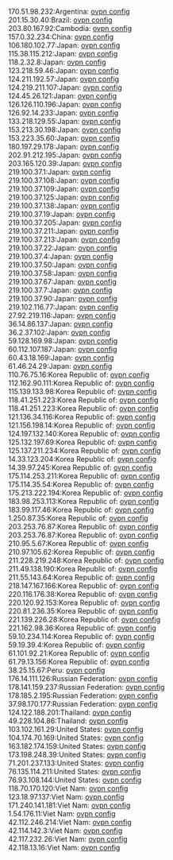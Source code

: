 170.51.98.232:Argentina: [ovpn config](vpn/170_51_98_232.ovpn)  
201.15.30.40:Brazil: [ovpn config](vpn/201_15_30_40.ovpn)  
203.80.167.92:Cambodia: [ovpn config](vpn/203_80_167_92.ovpn)  
157.0.32.234:China: [ovpn config](vpn/157_0_32_234.ovpn)  
106.180.102.77:Japan: [ovpn config](vpn/106_180_102_77.ovpn)  
115.38.115.212:Japan: [ovpn config](vpn/115_38_115_212.ovpn)  
118.2.32.8:Japan: [ovpn config](vpn/118_2_32_8.ovpn)  
123.218.59.46:Japan: [ovpn config](vpn/123_218_59_46.ovpn)  
124.211.192.57:Japan: [ovpn config](vpn/124_211_192_57.ovpn)  
124.219.211.107:Japan: [ovpn config](vpn/124_219_211_107.ovpn)  
124.45.26.121:Japan: [ovpn config](vpn/124_45_26_121.ovpn)  
126.126.110.196:Japan: [ovpn config](vpn/126_126_110_196.ovpn)  
126.92.14.233:Japan: [ovpn config](vpn/126_92_14_233.ovpn)  
133.218.129.55:Japan: [ovpn config](vpn/133_218_129_55.ovpn)  
153.213.30.198:Japan: [ovpn config](vpn/153_213_30_198.ovpn)  
153.223.35.60:Japan: [ovpn config](vpn/153_223_35_60.ovpn)  
180.197.29.178:Japan: [ovpn config](vpn/180_197_29_178.ovpn)  
202.91.212.195:Japan: [ovpn config](vpn/202_91_212_195.ovpn)  
203.165.120.39:Japan: [ovpn config](vpn/203_165_120_39.ovpn)  
219.100.37.1:Japan: [ovpn config](vpn/219_100_37_1.ovpn)  
219.100.37.108:Japan: [ovpn config](vpn/219_100_37_108.ovpn)  
219.100.37.109:Japan: [ovpn config](vpn/219_100_37_109.ovpn)  
219.100.37.125:Japan: [ovpn config](vpn/219_100_37_125.ovpn)  
219.100.37.138:Japan: [ovpn config](vpn/219_100_37_138.ovpn)  
219.100.37.19:Japan: [ovpn config](vpn/219_100_37_19.ovpn)  
219.100.37.205:Japan: [ovpn config](vpn/219_100_37_205.ovpn)  
219.100.37.211:Japan: [ovpn config](vpn/219_100_37_211.ovpn)  
219.100.37.213:Japan: [ovpn config](vpn/219_100_37_213.ovpn)  
219.100.37.22:Japan: [ovpn config](vpn/219_100_37_22.ovpn)  
219.100.37.4:Japan: [ovpn config](vpn/219_100_37_4.ovpn)  
219.100.37.50:Japan: [ovpn config](vpn/219_100_37_50.ovpn)  
219.100.37.58:Japan: [ovpn config](vpn/219_100_37_58.ovpn)  
219.100.37.67:Japan: [ovpn config](vpn/219_100_37_67.ovpn)  
219.100.37.7:Japan: [ovpn config](vpn/219_100_37_7.ovpn)  
219.100.37.90:Japan: [ovpn config](vpn/219_100_37_90.ovpn)  
219.102.116.77:Japan: [ovpn config](vpn/219_102_116_77.ovpn)  
27.92.219.116:Japan: [ovpn config](vpn/27_92_219_116.ovpn)  
36.14.86.137:Japan: [ovpn config](vpn/36_14_86_137.ovpn)  
36.2.37.102:Japan: [ovpn config](vpn/36_2_37_102.ovpn)  
59.128.169.98:Japan: [ovpn config](vpn/59_128_169_98.ovpn)  
60.112.107.187:Japan: [ovpn config](vpn/60_112_107_187.ovpn)  
60.43.18.169:Japan: [ovpn config](vpn/60_43_18_169.ovpn)  
61.46.24.29:Japan: [ovpn config](vpn/61_46_24_29.ovpn)  
110.76.75.16:Korea Republic of: [ovpn config](vpn/110_76_75_16.ovpn)  
112.162.90.111:Korea Republic of: [ovpn config](vpn/112_162_90_111.ovpn)  
115.139.133.98:Korea Republic of: [ovpn config](vpn/115_139_133_98.ovpn)  
118.41.251.223:Korea Republic of: [ovpn config](vpn/118_41_251_223.ovpn)  
118.41.251.223:Korea Republic of: [ovpn config](vpn/118_41_251_223.ovpn)  
121.136.34.116:Korea Republic of: [ovpn config](vpn/121_136_34_116.ovpn)  
121.156.198.14:Korea Republic of: [ovpn config](vpn/121_156_198_14.ovpn)  
124.197.132.140:Korea Republic of: [ovpn config](vpn/124_197_132_140.ovpn)  
125.132.197.69:Korea Republic of: [ovpn config](vpn/125_132_197_69.ovpn)  
125.137.211.234:Korea Republic of: [ovpn config](vpn/125_137_211_234.ovpn)  
14.33.123.204:Korea Republic of: [ovpn config](vpn/14_33_123_204.ovpn)  
14.39.97.245:Korea Republic of: [ovpn config](vpn/14_39_97_245.ovpn)  
175.114.253.211:Korea Republic of: [ovpn config](vpn/175_114_253_211.ovpn)  
175.114.35.54:Korea Republic of: [ovpn config](vpn/175_114_35_54.ovpn)  
175.213.222.194:Korea Republic of: [ovpn config](vpn/175_213_222_194.ovpn)  
183.98.253.113:Korea Republic of: [ovpn config](vpn/183_98_253_113.ovpn)  
183.99.117.46:Korea Republic of: [ovpn config](vpn/183_99_117_46.ovpn)  
1.250.87.35:Korea Republic of: [ovpn config](vpn/1_250_87_35.ovpn)  
203.253.76.87:Korea Republic of: [ovpn config](vpn/203_253_76_87.ovpn)  
203.253.76.87:Korea Republic of: [ovpn config](vpn/203_253_76_87.ovpn)  
210.95.5.67:Korea Republic of: [ovpn config](vpn/210_95_5_67.ovpn)  
210.97.105.62:Korea Republic of: [ovpn config](vpn/210_97_105_62.ovpn)  
211.228.219.248:Korea Republic of: [ovpn config](vpn/211_228_219_248.ovpn)  
211.49.138.190:Korea Republic of: [ovpn config](vpn/211_49_138_190.ovpn)  
211.55.143.64:Korea Republic of: [ovpn config](vpn/211_55_143_64.ovpn)  
218.147.167.166:Korea Republic of: [ovpn config](vpn/218_147_167_166.ovpn)  
220.116.176.38:Korea Republic of: [ovpn config](vpn/220_116_176_38.ovpn)  
220.120.92.153:Korea Republic of: [ovpn config](vpn/220_120_92_153.ovpn)  
220.81.236.35:Korea Republic of: [ovpn config](vpn/220_81_236_35.ovpn)  
221.139.226.28:Korea Republic of: [ovpn config](vpn/221_139_226_28.ovpn)  
221.162.98.36:Korea Republic of: [ovpn config](vpn/221_162_98_36.ovpn)  
59.10.234.114:Korea Republic of: [ovpn config](vpn/59_10_234_114.ovpn)  
59.19.39.4:Korea Republic of: [ovpn config](vpn/59_19_39_4.ovpn)  
61.101.92.21:Korea Republic of: [ovpn config](vpn/61_101_92_21.ovpn)  
61.79.13.156:Korea Republic of: [ovpn config](vpn/61_79_13_156.ovpn)  
38.25.15.67:Peru: [ovpn config](vpn/38_25_15_67.ovpn)  
176.14.111.126:Russian Federation: [ovpn config](vpn/176_14_111_126.ovpn)  
178.141.159.237:Russian Federation: [ovpn config](vpn/178_141_159_237.ovpn)  
178.185.2.195:Russian Federation: [ovpn config](vpn/178_185_2_195.ovpn)  
37.98.170.177:Russian Federation: [ovpn config](vpn/37_98_170_177.ovpn)  
124.122.188.201:Thailand: [ovpn config](vpn/124_122_188_201.ovpn)  
49.228.104.86:Thailand: [ovpn config](vpn/49_228_104_86.ovpn)  
103.102.161.29:United States: [ovpn config](vpn/103_102_161_29.ovpn)  
104.174.70.169:United States: [ovpn config](vpn/104_174_70_169.ovpn)  
163.182.174.159:United States: [ovpn config](vpn/163_182_174_159.ovpn)  
173.198.248.39:United States: [ovpn config](vpn/173_198_248_39.ovpn)  
71.201.237.133:United States: [ovpn config](vpn/71_201_237_133.ovpn)  
76.135.114.211:United States: [ovpn config](vpn/76_135_114_211.ovpn)  
76.93.108.144:United States: [ovpn config](vpn/76_93_108_144.ovpn)  
118.70.170.120:Viet Nam: [ovpn config](vpn/118_70_170_120.ovpn)  
123.18.97.137:Viet Nam: [ovpn config](vpn/123_18_97_137.ovpn)  
171.240.141.181:Viet Nam: [ovpn config](vpn/171_240_141_181.ovpn)  
1.54.176.11:Viet Nam: [ovpn config](vpn/1_54_176_11.ovpn)  
42.112.246.214:Viet Nam: [ovpn config](vpn/42_112_246_214.ovpn)  
42.114.142.3:Viet Nam: [ovpn config](vpn/42_114_142_3.ovpn)  
42.117.232.26:Viet Nam: [ovpn config](vpn/42_117_232_26.ovpn)  
42.118.13.16:Viet Nam: [ovpn config](vpn/42_118_13_16.ovpn)  
